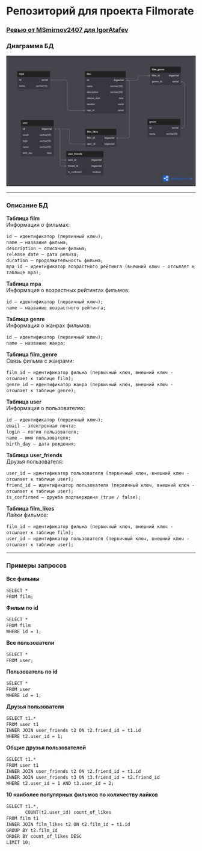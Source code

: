 # Репозиторий для проекта Filmorate

### <a href="Ревью от MSmirnov2407 для IgorAtafev.txt">Ревью от MSmirnov2407 для IgorAtafev</a>

### Диаграмма БД

<img src="db_scheme.png">  
  
------ 
### Описание БД

**Таблица film**  
Информация о фильмах:  
  
    id — идентификатор (первичный ключ);
    name — название фильма;
    description — описание фильма;
    release_date — дата релиза;
    duration — продолжительность фильма;
    mpa_id — идентификатор возрастного рейтинга (внешний ключ - отсылает к таблице mpa);

**Таблица mpa**  
Информация о возрастных рейтингах фильмов:

    id — идентификатор (первичный ключ);
    name — название возрастного рейтинга;

**Таблица genre**  
Информация о жанрах фильмов:

    id — идентификатор (первичный ключ);
    name — название жанра;

**Таблица film_genre**  
Связь фильма с жанрами:

    film_id — идентификатор фильма (первичный ключ, внешний ключ - отсылает к таблице film);
    genre_id — идентификатор жанра (первичный ключ, внешний ключ - отсылает к таблице genre);
 
**Таблица user**  
Информация о пользователях: 
  
    id — идентификатор (первичный ключ);
    email — электронная почта;
    login — логин пользователя;
    name — имя пользователя;
    birth_day — дата рождения; 

**Таблица user_friends**  
Друзья пользователя: 
  
    user_id — идентификатор пользователя (первичный ключ, внешний ключ - отсылает к таблице user);
    friend_id — идентификатор пользователя (первичный ключ, внешний ключ - отсылает к таблице user);
    is_confirmed — дружба подтверждена (true / false);

**Таблица film_likes**  
Лайки фильмов: 
  
    film_id — идентификатор фильма (первичный ключ, внешний ключ - отсылает к таблице film);
    user_id — идентификатор пользователя (первичный ключ, внешний ключ - отсылает к таблице user);

------ 

### Примеры запросов  
**Все фильмы**
```roomsql
SELECT * 
FROM film;
```

**Фильм по id**
```roomsql
SELECT * 
FROM film
WHERE id = 1;
```

**Все пользователи**
```roomsql
SELECT * 
FROM user;
```

**Пользователь по id**
```roomsql
SELECT * 
FROM user
WHERE id = 1;
```

**Друзья пользователя**
```roomsql
SELECT t1.* 
FROM user t1
INNER JOIN user_friends t2 ON t2.friend_id = t1.id
WHERE t2.user_id = 1;
```

**Общие друзья пользователей**
```roomsql
SELECT t1.* 
FROM user t1
INNER JOIN user_friends t2 ON t2.friend_id = t1.id
INNER JOIN user_friends t3 ON t3.friend_id = t2.friend_id
WHERE t2.user_id = 1 AND t3.user_id = 2;
```

**10 наиболее популярных фильмов по количеству лайков**
```roomsql
SELECT t1.*,
       COUNT(t2.user_id) count_of_likes
FROM film t1
INNER JOIN film_likes t2 ON t2.film_id = t1.id
GROUP BY t2.film_id
ORDER BY count_of_likes DESC
LIMIT 10;
```